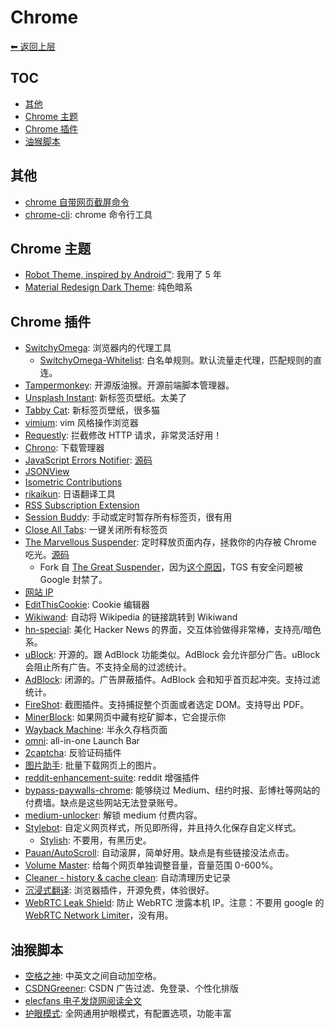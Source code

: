 # Chrome

[⬅︎ 返回上层](../#chrome)

## TOC

<!-- MarkdownTOC GFM -->

- [其他](#其他)
- [Chrome 主题](#chrome-主题)
- [Chrome 插件](#chrome-插件)
- [油猴脚本](#油猴脚本)

<!-- /MarkdownTOC -->

## 其他

- [chrome 自带网页截屏命令](https://www.zhihu.com/question/20075570/answer/206335744)
- [chrome-cli](https://github.com/prasmussen/chrome-cli): chrome 命令行工具

## Chrome 主题

- [Robot Theme, inspired by Android™](https://chromewebstore.google.com/detail/robot-theme-inspired-by-a/oeljdmeofcikjblcoehpmdnooimalbmj): 我用了 5 年
- [Material Redesign Dark Theme](https://chromewebstore.google.com/detail/material-redesign-dark-th/eakhnambppkkcdaefeaipbfhiaaifmli): 纯色暗系

## Chrome 插件

- [SwitchyOmega](https://chromewebstore.google.com/detail/proxy-switchyomega/padekgcemlokbadohgkifijomclgjgif): 浏览器内的代理工具
  - [SwitchyOmega-Whitelist](https://github.com/entr0pia/SwitchyOmega-Whitelist): 白名单规则。默认流量走代理，匹配规则的直连。
- [Tampermonkey](https://github.com/Tampermonkey/tampermonkey): 开源版油猴。开源前端脚本管理器。
- [Unsplash Instant](https://chromewebstore.google.com/detail/unsplash-instant/pejkokffkapolfffcgbmdmhdelanoaih): 新标签页壁纸。太美了
- [Tabby Cat](https://chromewebstore.google.com/detail/tabby-cat/mefhakmgclhhfbdadeojlkbllmecialg): 新标签页壁纸，很多猫
- [vimium](https://github.com/philc/vimium): vim 风格操作浏览器
- [Requestly](https://requestly.com/): 拦截修改 HTTP 请求，非常灵活好用！
- [Chrono](https://www.chronodownloader.net/): 下载管理器
- [JavaScript Errors Notifier](https://chromewebstore.google.com/detail/javascript-errors-notifie/lplhclpeegjedapdliokcacmphgcnlnd): [源码](https://github.com/coinzdude/javascript-errors-notifier/)
- [JSONView](https://chrome.google.com/webstore/detail/jsonview/chklaanhfefbnpoihckbnefhakgolnmc)
- [Isometric Contributions](https://chrome.google.com/webstore/detail/isometric-contributions/mjoedlfflcchnleknnceiplgaeoegien)
- [rikaikun](https://chromewebstore.google.com/detail/rikaikun/jipdnfibhldikgcjhfnomkfpcebammhp): 日语翻译工具
- [RSS Subscription Extension](https://chrome.google.com/webstore/detail/rss-subscription-extensio/nlbjncdgjeocebhnmkbbbdekmmmcbfjd)
- [Session Buddy](https://chrome.google.com/webstore/detail/session-buddy/edacconmaakjimmfgnblocblbcdcpbko): 手动或定时暂存所有标签页，很有用
- [Close All Tabs](https://chrome.google.com/webstore/detail/jcokdfogijmigonkhckmhldgofjmfdak): 一键关闭所有标签页
- [The Marvellous Suspender](https://chromewebstore.google.com/detail/noogafoofpebimajpfpamcfhoaifemoa): 定时释放页面内存，拯救你的内存被 Chrome 吃光。[源码](https://github.com/gioxx/MarvellousSuspender)
  - Fork 自 [The Great Suspender](https://github.com/deanoemcke/thegreatsuspender)，因为[这个原因](https://github.com/greatsuspender/thegreatsuspender/issues/1263)，TGS 有安全问题被 Google 封禁了。
- [网站 IP](https://chromewebstore.google.com/detail/%E7%BD%91%E7%AB%99ip/eaghlkamibfjbicomdmbbohljdhicpgb)
- [EditThisCookie](https://github.com/fcapano/Edit-This-Cookie): Cookie 编辑器
- [Wikiwand](https://chrome.google.com/webstore/detail/wikiwand-wikipedia-modern/emffkefkbkpkgpdeeooapgaicgmcbolj): 自动将 Wikipedia 的链接跳转到 Wikiwand
- [hn-special](https://github.com/gabrielecirulli/hn-special): 美化 Hacker News 的界面，交互体验做得非常棒，支持亮/暗色系。
- [uBlock](https://github.com/uBlock-LLC/uBlock): 开源的。跟 AdBlock 功能类似。AdBlock 会允许部分广告。uBlock 会阻止所有广告。不支持全局的过滤统计。
- [AdBlock](http://getadblock.com/): 闭源的。广告屏蔽插件。AdBlock 会和知乎首页起冲突。支持过滤统计。
- [FireShot](https://chrome.google.com/webstore/detail/take-webpage-screenshots/mcbpblocgmgfnpjjppndjkmgjaogfceg): 截图插件。支持捕捉整个页面或者选定 DOM。支持导出 PDF。
- [MinerBlock](https://github.com/xd4rker/MinerBlock): 如果网页中藏有挖矿脚本，它会提示你
- [Wayback Machine](https://chrome.google.com/webstore/detail/wayback-machine/fpnmgdkabkmnadcjpehmlllkndpkmiak): 半永久存档页面
- [omni](https://github.com/alyssaxuu/omni): all-in-one Launch Bar
- [2captcha](https://2captcha.com/): 反验证码插件
- [图片助手](https://www.pullywood.com/ImageAssistant/): 批量下载网页上的图片。
- [reddit-enhancement-suite](https://chromewebstore.google.com/detail/kbmfpngjjgdllneeigpgjifpgocmfgmb): reddit 增强插件
- [bypass-paywalls-chrome](https://github.com/iamadamdev/bypass-paywalls-chrome): 能够绕过 Medium、纽约时报、彭博社等网站的付费墙。缺点是这些网站无法登录账号。
- [medium-unlocker](https://github.com/und3fined/medium-unlocker): 解锁 medium 付费内容。
- [Stylebot](https://github.com/ankit/stylebot): 自定义网页样式，所见即所得，并且持久化保存自定义样式。
  - [Stylish](https://chrome.google.com/webstore/detail/stylish-custom-themes-for/fjnbnpbmkenffdnngjfgmeleoegfcffe): 不要用，有黑历史。
- [Pauan/AutoScroll](https://chrome.google.com/webstore/detail/autoscroll/occjjkgifpmdgodlplnacmkejpdionan/): 自动滚屏，简单好用。缺点是有些链接没法点击。
- [Volume Master](https://chromewebstore.google.com/detail/volume-master-%E9%9F%B3%E9%87%8F%E6%8E%A7%E5%88%B6%E5%99%A8/jghecgabfgfdldnmbfkhmffcabddioke): 给每个网页单独调整音量，音量范围 0-600%。
- [Cleaner - history & cache clean](https://chromewebstore.google.com/detail/pooaemmkohlphkekccfajnbcokjlbehk): 自动清理历史记录
- [沉浸式翻译](https://github.com/immersive-translate/immersive-translate): 浏览器插件，开源免费，体验很好。
- [WebRTC Leak Shield](https://chromewebstore.google.com/detail/webrtc-leak-shield/bppamachkoflopbagkdoflbgfjflfnfl): 防止 WebRTC 泄露本机 IP。注意：不要用 google 的 [WebRTC Network Limiter](https://chromewebstore.google.com/detail/WebRTC%20Network%20Limiter/npeicpdbkakmehahjeeohfdhnlpdklia)，没有用。

## 油猴脚本

- [空格之神](https://greasyfork.org/zh-CN/scripts/506220-%E7%A9%BA%E6%A0%BC%E4%B9%8B%E7%A5%9E): 中英文之间自动加空格。
- [CSDNGreener](https://greasyfork.org/zh-CN/scripts/378351-csdngreener-csdn%E5%B9%BF%E5%91%8A%E5%AE%8C%E5%85%A8%E8%BF%87%E6%BB%A4-%E5%85%8D%E7%99%BB%E5%BD%95-%E4%B8%AA%E6%80%A7%E5%8C%96%E6%8E%92%E7%89%88-%E6%9C%80%E5%BC%BA%E8%80%81%E7%89%8C%E8%84%9A%E6%9C%AC-%E6%8C%81%E7%BB%AD%E6%9B%B4%E6%96%B0): CSDN 广告过滤、免登录、个性化排版
- [elecfans 电子发烧网阅读全文](https://greasyfork.org/zh-CN/scripts/404813-elecfans%E7%94%B5%E5%AD%90%E5%8F%91%E7%83%A7%E7%BD%91%E9%98%85%E8%AF%BB%E5%85%A8%E6%96%87%E4%BC%98%E5%8C%96)
- [护眼模式](https://greasyfork.org/zh-CN/scripts/426377-%E6%8A%A4%E7%9C%BC%E6%A8%A1%E5%BC%8F): 全网通用护眼模式，有配置选项，功能丰富
